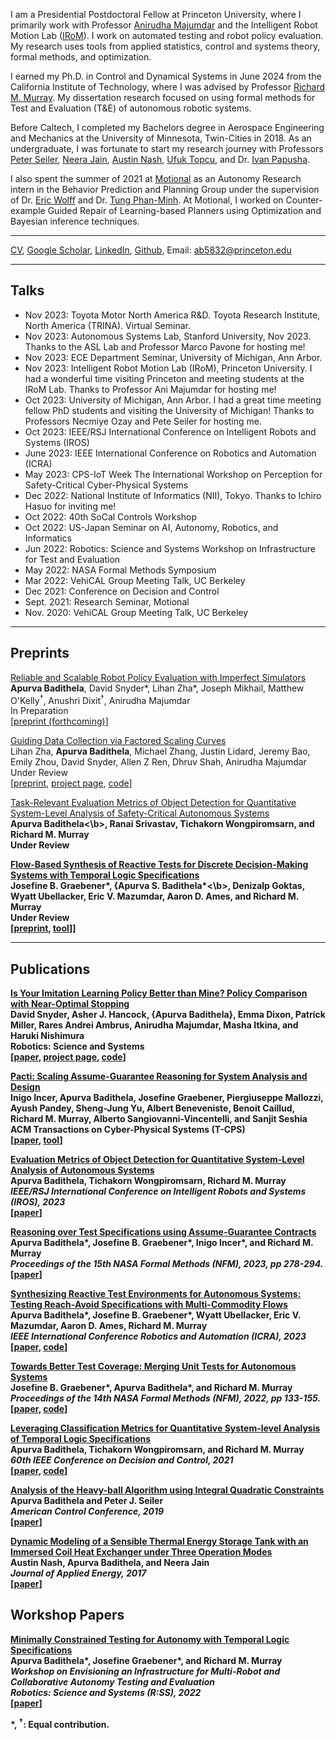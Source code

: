 I am a Presidential Postdoctoral Fellow at Princeton University, where I primarily work with Professor [Anirudha Majumdar](https://irom-lab.princeton.edu/majumdar/) and the Intelligent Robot Motion Lab ([IRoM](https://irom-lab.princeton.edu)). I work on automated testing and robot policy evaluation. My research uses tools from applied statistics, control and systems theory, formal methods, and optimization. 

I earned my Ph.D. in Control and Dynamical Systems in June 2024 from the California Institute of Technology, where I was advised by Professor [Richard M. Murray](https://murray.cds.caltech.edu/Main_Page). My dissertation research focused on using formal methods for Test and Evaluation (T&E) of autonomous robotic systems. 

Before Caltech, I completed my Bachelors degree in Aerospace Engineering and Mechanics at the University of Minnesota, Twin-Cities in 2018. As an undergraduate, I was fortunate to start my research journey with Professors [Peter Seiler](https://seiler.engin.umich.edu), [Neera Jain](https://engineering.purdue.edu/JainResearchLab/people.html), [Austin Nash](https://www.linkedin.com/in/austin-nash-23805919a), [Ufuk Topcu](http://www.ae.utexas.edu/facultysites/topcu/wiki/index.php/Main_Page), and Dr. [Ivan Papusha](https://ivanpapusha.com). 

I also spent the summer of 2021 at [Motional](https://motional.com) as an Autonomy Research intern in the 
Behavior Prediction and Planning Group under the supervision of Dr. [Eric Wolff](http://www.ericmwolff.com) and Dr. [Tung Phan-Minh](https://www.linkedin.com/in/tungmphan). At Motional, I worked on Counter-example Guided Repair of Learning-based Planners using Optimization and Bayesian inference techniques.

---
 
<a href="https://abadithela.github.io/pdf/CV.pdf" target="_blank">CV</a>, [Google Scholar](https://scholar.google.com/citations?user=bsyOi1YAAAAJ&hl=en&oi=ao), [LinkedIn](https://www.linkedin.com/in/apurva-badithela-6a1040115), [Github](https://github.com/abadithela), Email: ab5832@princeton.edu
<!-- Remove above link if you don't want to attibute -->

---
## Talks
* Nov 2023: Toyota Motor North America R&D. Toyota Research Institute, North America (TRINA). Virtual Seminar.
* Nov 2023: Autonomous Systems Lab, Stanford University, Nov 2023. Thanks to the ASL Lab and Professor Marco Pavone for hosting me! 
* Nov 2023: ECE Department Seminar, University of Michigan, Ann Arbor.
* Nov 2023: Intelligent Robot Motion Lab (IRoM), Princeton University. I had a wonderful time visiting Princeton and meeting students at the IRoM Lab. Thanks to Professor Ani Majumdar for hosting me!
* Oct 2023: University of Michigan, Ann Arbor. I had a great time meeting fellow PhD students and visiting the University of Michigan! Thanks to Professors Necmiye Ozay and Pete Seiler for hosting me. 
* Oct 2023: IEEE/RSJ International Conference on Intelligent Robots and Systems (IROS) 
* June 2023: IEEE International Conference on Robotics and Automation (ICRA)
* May 2023: CPS-IoT Week The International Workshop on Perception for Safety-Critical Cyber-Physical Systems 
* Dec 2022: National Institute of Informatics (NII), Tokyo. Thanks to Ichiro Hasuo for inviting me!
* Oct 2022: 40th SoCal Controls Workshop 
* Oct 2022: US-Japan Seminar on AI, Autonomy, Robotics, and Informatics 
* Jun 2022: Robotics: Science and Systems Workshop on Infrastructure for Test and Evaluation 
* May 2022: NASA Formal Methods Symposium 
* Mar 2022: VehiCAL Group Meeting Talk, UC Berkeley
* Dec 2021: Conference on Decision and Control
* Sept. 2021: Research Seminar, Motional
* Nov. 2020: VehiCAL Group Meeting Talk, UC Berkeley

---
## Preprints
[Reliable and Scalable Robot Policy Evaluation with Imperfect Simulators](abadithela.github.io) \
<b>Apurva Badithela</b>, David Snyder\*, Lihan Zha\*, Joseph Mikhail, Matthew O'Kelly<sup>&#x2020;</sup>, Anushri Dixit<sup>&#x2020;</sup>, Anirudha Majumdar \
In Preparation\
[[preprint (forthcoming)](abadithela.github.io)]

[Guiding Data Collection via Factored Scaling Curves](https://arxiv.org/abs/2505.07728) \
Lihan Zha, <b>Apurva Badithela</b>, Michael Zhang, Justin Lidard, Jeremy Bao, Emily Zhou, David Snyder, Allen Z Ren, Dhruv Shah, Anirudha Majumdar \
Under Review\
[[preprint](https://arxiv.org/abs/2505.07728), [project page](https://factored-data-scaling.github.io), [code](https://github.com/irom-princeton/factored-scaling-curves)]

[Task-Relevant Evaluation Metrics of Object Detection for Quantitative System-Level Analysis of Safety-Critical Autonomous Systems](abadithela.github.io) \
<b>Apurva Badithela<\b>, Ranai Srivastav, Tichakorn Wongpiromsarn, and Richard M. Murray \
Under Review 

[Flow-Based Synthesis of Reactive Tests for Discrete Decision-Making Systems with Temporal Logic Specifications](https://arxiv.org/pdf/2404.09888) \
Josefine B. Graebener\*, <b>{Apurva S. Badithela\*<\b>, Denizalp Goktas, Wyatt Ubellacker, Eric V. Mazumdar, Aaron D. Ames, and Richard M. Murray \
Under Review \
[[preprint](https://arxiv.org/pdf/2404.09888), [tool](https://floras.readthedocs.io/en/latest/)]]


---
## Publications 
[Is Your Imitation Learning Policy Better than Mine? Policy Comparison with Near-Optimal Stopping](https://www.roboticsproceedings.org/rss21/p077.pdf) \
David Snyder, Asher J. Hancock, <b>{Apurva Badithela}</b>, Emma Dixon, Patrick Miller, Rares Andrei Ambrus, Anirudha Majumdar, Masha Itkina, and Haruki Nishimura \
Robotics: Science and Systems\
[[paper](https://www.roboticsproceedings.org/rss21/p077.pdf), [project page](https://tri-ml.github.io/step/), [code](https://github.com/TRI-ML/sequentialized_barnard_tests)]

[Pacti: Scaling Assume-Guarantee Reasoning for System Analysis and Design](https://arxiv.org/pdf/2303.17751.pdf) \
Inigo Incer, <b>Apurva Badithela</b>, Josefine Graebener, Piergiuseppe Mallozzi, Ayush Pandey, Sheng-Jung Yu, Albert Beneveniste, Benoit Caillud, Richard M. Murray, Alberto Sangiovanni-Vincentelli, and Sanjit Seshia \
ACM Transactions on Cyber-Physical Systems (T-CPS)\
[[paper](https://arxiv.org/pdf/2303.17751.pdf), [tool](https://www.pacti.org)]

[Evaluation Metrics of Object Detection for Quantitative System-Level Analysis of Autonomous Systems](https://abadithela.github.io/pdf/IROS2023__Evaluation_Metrics_for_Object_Detection.pdf) \
<b>Apurva Badithela</b>, Tichakorn Wongpiromsarn, Richard M. Murray \
_IEEE/RSJ International Conference on Intelligent Robots and Systems (IROS), 2023_ \
[[paper](https://abadithela.github.io/pdf/IROS2023__Evaluation_Metrics_for_Object_Detection.pdf)]

[Reasoning over Test Specifications using Assume-Guarantee Contracts](https://link.springer.com/content/pdf/10.1007/978-3-031-33170-1_17.pdf) \
<b>Apurva Badithela\*</b>, Josefine B. Graebener\*, Inigo Incer\*,  and Richard M. Murray \
_Proceedings of the 15th NASA Formal Methods (NFM), 2023, pp 278-294._ \
[[paper](https://link.springer.com/content/pdf/10.1007/978-3-031-33170-1_17.pdf)]

[Synthesizing Reactive Test Environments for Autonomous Systems: Testing Reach-Avoid Specifications with Multi-Commodity Flows](https://abadithela.github.io/pdf/ICRA2023__Synthesizing_Reactive_Test_Environments_for_Autonomous_Systems____Testing_Reach_Avoid_Specifications_with_Multi_Commodity_Flows.pdf) \
<b>Apurva Badithela\*</b>, Josefine B. Graebener\*, Wyatt Ubellacker, Eric V. Mazumdar, Aaron D. Ames, Richard M. Murray \
_IEEE International Conference Robotics and Automation (ICRA), 2023_ \
[[paper](https://abadithela.github.io/pdf/ICRA2023__Synthesizing_Reactive_Test_Environments_for_Autonomous_Systems____Testing_Reach_Avoid_Specifications_with_Multi_Commodity_Flows.pdf), [code](https://github.com/abadithela/Flow-Constraints)]

[Towards Better Test Coverage: Merging Unit Tests for Autonomous Systems](https://arxiv.org/pdf/2204.02541) \
Josefine B. Graebener\*, <b>Apurva Badithela\*</b>, and Richard M. Murray \
_Proceedings of the 14th NASA Formal Methods (NFM), 2022, pp 133-155._ \
[[paper](https://arxiv.org/pdf/2204.02541), [code](https://github.com/jgraeb/MergeUnitTests)]

[Leveraging Classification Metrics for Quantitative System-level Analysis of Temporal Logic Specifications](https://abadithela.github.io/pdf/CDC21__Validating_Perception_Algorithms_with_High_level_Formal_Requirements.pdf) \
<b>Apurva Badithela</b>, Tichakorn Wongpiromsarn, and Richard M. Murray \
_60th IEEE Conference on Decision and Control, 2021_ \
[[paper](https://abadithela.github.io/pdf/CDC21__Validating_Perception_Algorithms_with_High_level_Formal_Requirements.pdf), [code](https://github.com/abadithela/validate_perception_metrics/tree/master)]

[Analysis of the Heavy-ball Algorithm using Integral Quadratic Constraints](https://abadithela.github.io/pdf/PS_AB_ACC_2019.pdf) \
<b>Apurva Badithela</b> and Peter J. Seiler \
_American Control Conference, 2019_ \
[[paper](https://abadithela.github.io/pdf/PS_AB_ACC_2019.pdf)]

[Dynamic Modeling of a Sensible Thermal Energy Storage Tank with an Immersed Coil Heat Exchanger under Three Operation Modes](https://engineering.purdue.edu/JainResearchLab/pdf/dynamic-modeling-sensible-thermal-energy-storage-immersed-coil-heat-exchanger.pdf) \
Austin Nash, <b>Apurva Badithela</b>, and Neera Jain \
_Journal of Applied Energy, 2017_ \
[[paper](https://engineering.purdue.edu/JainResearchLab/pdf/dynamic-modeling-sensible-thermal-energy-storage-immersed-coil-heat-exchanger.pdf)]

## Workshop Papers
[Minimally Constrained Testing for Autonomy with Temporal Logic Specifications](http://raaslab.org/rss2022/assets/contributed_papers/RSS2022_Badithela_et_al.pdf) \
<b>Apurva Badithela\*</b>, Josefine Graebener\*, and Richard M. Murray \
_Workshop on Envisioning an Infrastructure for Multi-Robot and Collaborative Autonomy Testing and Evaluation_ \
_Robotics: Science and Systems (R:SS), 2022_ \
[[paper](http://raaslab.org/rss2022/assets/contributed_papers/RSS2022_Badithela_et_al.pdf)]

<b>\*</b>, <sup>&#x2020;</sup>: Equal contribution. 
